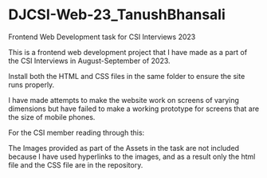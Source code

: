 # DJCSI-Web-23_TanushBhansali
Frontend Web Development task for CSI Interviews 2023

This is a frontend web development project that I have made as a part of
the CSI Interviews in August-September of 2023.

Install both the HTML and CSS files in the same folder to ensure the site
runs properly.

I have made attempts to make the website work on screens of varying
dimensions but have failed to make a working prototype for screens that
are the size of mobile phones.

For the CSI member reading through this:

The Images provided as part of the Assets in the task are not included
because I have used hyperlinks to the images, and as a result only the html
file and the CSS file are in the repository.
